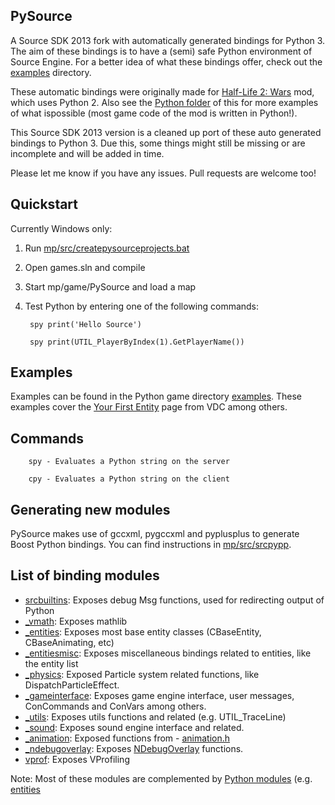 ## PySource
A Source SDK 2013 fork with automatically generated bindings for Python 3. 
The aim of these bindings is to have a (semi) safe Python environment of Source Engine.
For a better idea of what these bindings offer, check out the [examples](mp/game/pysource/python/examples) directory.

These automatic bindings were originally made for [Half-Life 2: Wars](https://github.com/Sandern/hl2wars_asw_dev) mod, which
uses Python 2. Also see the [Python folder](http://svn.hl2wars.com/hl2wars_asw_dev/trunk/python/) of this for more examples 
of what ispossible (most game code of the mod is written in Python!).

This Source SDK 2013 version is a cleaned up port of these auto generated bindings to Python 3. Due this, some things
might still be missing or are incomplete and will be added in time.

Please let me know if you have any issues. Pull requests are welcome too!

## Quickstart
Currently Windows only:

1. Run [mp/src/createpysourceprojects.bat](mp/src/createpysourceprojects.bat) 
2. Open games.sln and compile
3. Start mp/game/PySource and load a map
4. Test Python by entering one of the following commands:

        spy print('Hello Source')

        spy print(UTIL_PlayerByIndex(1).GetPlayerName())

## Examples
Examples can be found in the Python game directory [examples](mp/game/pysource/python/examples). 
These examples cover the [Your First Entity](https://developer.valvesoftware.com/wiki/Your_First_Entity) page from VDC among others.

## Commands

        spy - Evaluates a Python string on the server

        cpy - Evaluates a Python string on the client

## Generating new modules
PySource makes use of gccxml, pygccxml and pyplusplus to generate Boost Python bindings.
You can find instructions in [mp/src/srcpypp](mp/src/srcpypp).

## List of binding modules
- [srcbuiltins](mp/src/game/shared/python/modules/srcbuiltins.py): Exposes debug Msg functions, used for redirecting output of Python
- [_vmath](mp/src/game/shared/python/modules/_vmath.py): Exposes mathlib
- [_entities](mp/src/game/shared/python/modules/_entities.py): Exposes most base entity classes (CBaseEntity, CBaseAnimating, etc)
- [_entitiesmisc](mp/src/game/shared/python/modules/_entitiesmisc.py): Exposes miscellaneous bindings related to entities, like the entity list
- [_physics](mp/src/game/shared/python/modules/_physics.py): Exposed Particle system related functions, like DispatchParticleEffect.
- [_gameinterface](mp/src/game/shared/python/modules/_gameinterface.py): Exposes game engine interface, user messages, ConCommands and ConVars among others.
- [_utils](mp/src/game/shared/python/modules/_utils.py): Exposes utils functions and related (e.g. UTIL_TraceLine)
- [_sound](mp/src/game/shared/python/modules/_sound.py): Exposes sound engine interface and related.
- [_animation](mp/src/game/shared/python/modules/_animation.py): Exposed functions from - [animation.h](mp/src/game/shared/animation.h)
- [_ndebugoverlay](mp/src/game/shared/python/modules/_ndebugoverlay.py): Exposes [NDebugOverlay](mp/src/game/shared/debugoverlay_shared.h) functions.
- [vprof](mp/src/game/shared/python/modules/vprof.py): Exposes VProfiling

Note: Most of these modules are complemented by [Python modules](mp/game/pysource/python) (e.g. [entities](mp/game/pysource/python/entities.py)